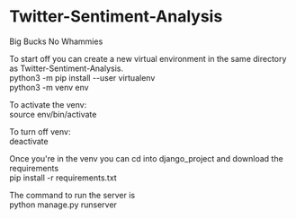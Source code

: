 # Twitter-Sentiment-Analysis
Big Bucks No Whammies

To start off you can create a new virtual environment in the same directory as Twitter-Sentiment-Analysis.<br/>
python3 -m pip install --user virtualenv<br/>
python3 -m venv env

To activate the venv:<br/>
source env/bin/activate

To turn off venv:<br/>
deactivate

Once you're in the venv you can cd into django_project and download the requirements <br/>
pip install -r requirements.txt

The command to run the server is <br/>
python manage.py runserver
